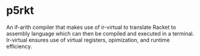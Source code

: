 # p5rkt

An if-arith compiler that makes use of ir-virtual to translate Racket to assembly language which can then be compiled and executed in a terminal. Ir-virtual ensures use of virtual registers, opimization, and runtime efficiency.
